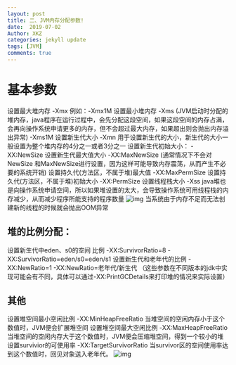 ```yaml
---
layout: post
title: 二、JVM内存分配参数!
date:  2019-07-02
Author: XKZ
categories: jekyll update
tags: [JVM]
comments: true
---
```

# 基本参数
设置最大堆内存   -Xmx   例如：-Xmx1M
设置最小堆内存   -Xms  (JVM启动时分配的堆内存，java程序在运行过程中，会先分配这段空间，如果这段空间的内存占满，会再向操作系统申请更多的内存，但不会超过最大内存，如果超出则会抛出内存溢出异常)    -Xms1M
设置新生代大小   -Xmn 用于设置新生代的大小，新生代的大小一般设置为整个堆内存的4分之一或者3分之一
设置新生代初始大小： -XX:NewSize
设置新生代最大值大小  -XX:MaxNewSize
(通常情况下不会对NewSize 和MaxNewSize进行设置，因为这样可能导致内存震荡，从而产生不必要的系统开销)
设置持久代(方法区，不属于堆)最大值  -XX:MaxPermSize
设置持久代(方法区，不属于堆)初始大小  -XX:PermSize
设置线程栈大小  -Xss  java堆也是向操作系统申请空间，所以如果堆设置的太大，会导致操作系统可用线程栈的内存减少，从而减少程序所能支持的程序数量
![img](https://xukaizhong188.github.io/HelloProgrammer/images/209-07-02/image5.png)
当系统由于内存不足而无法创建新的线程的时候就会抛出OOM异常
## 堆的比例分配：
设置新生代中eden、s0的空间 比例   -XX:SurvivorRatio=8  -XX:SurvivorRatio=eden/s0=eden/s1
设置新生代和老年代的比例   -XX:NewRatio=1  -XX:NewRatio=老年代/新生代
（这些参数在不同版本的jdk中实现可能会有不同，具体可以通过-XX:PrintGCDetails来打印堆的情况来实际设置）

## 其他
设置堆空间最小空闲比例  -XX:MinHeapFreeRatio 当堆空间的空闲内存小于这个数值时，JVM便会扩展堆空间
设置堆空间最大空闲比例  -XX:MaxHeapFreeRatio 当堆空间的空闲内存大于这个数值时，JVM便会压缩堆空间，得到一个较小的堆
设置survivior的可使用率  -XX:TargetSurvivorRatio 当survivor区的空间使用率达到这个数值时，回见对象送入老年代。
![img](https://xukaizhong188.github.io/HelloProgrammer/images/209-07-02/image6.png)
